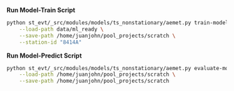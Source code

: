 


**Run Model-Train Script**

```bash
python st_evt/_src/modules/models/ts_nonstationary/aemet.py train-model-station \
    --load-path data/ml_ready \
    --save-path /home/juanjohn/pool_projects/scratch \
    --station-id "8414A"
```

**Run Model-Predict Script**

```bash
python st_evt/_src/modules/models/ts_nonstationary/aemet.py evaluate-model-station \
    --load-path /home/juanjohn/pool_projects/scratch \
    --save-path /home/juanjohn/pool_projects/scratch
```